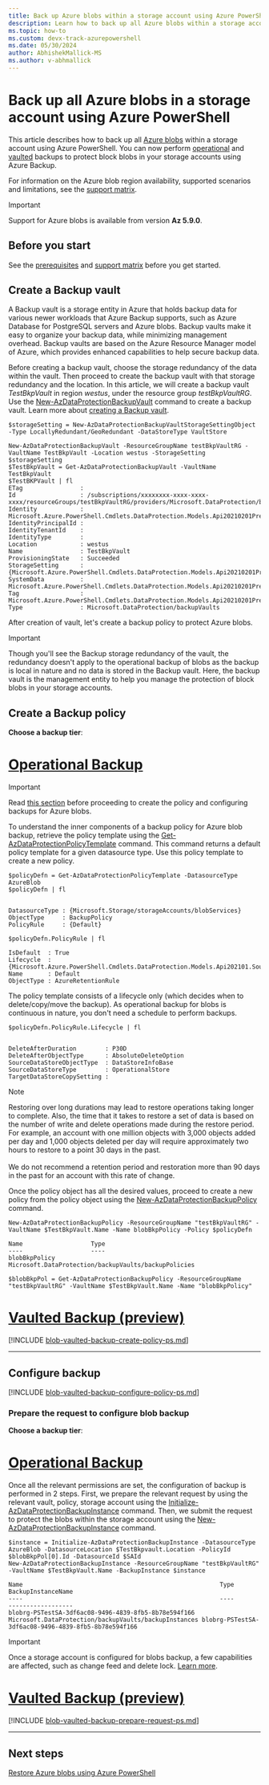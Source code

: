 ```yaml
---
title: Back up Azure blobs within a storage account using Azure PowerShell
description: Learn how to back up all Azure blobs within a storage account using Azure PowerShell.
ms.topic: how-to
ms.custom: devx-track-azurepowershell
ms.date: 05/30/2024
author: AbhishekMallick-MS
ms.author: v-abhmallick
---
```


# Back up all Azure blobs in a storage account using Azure PowerShell

This article describes how to back up all [Azure blobs](./blob-backup-overview.md) within a storage account using Azure PowerShell. You can now perform [operational](blob-backup-overview.md?tabs=operational-backup) and [vaulted](blob-backup-overview.md?tabs=vaulted-backup) backups to protect block blobs in your storage accounts using Azure Backup.

For information on the Azure blob region availability, supported scenarios and limitations, see the [support matrix](blob-backup-support-matrix.md).

> [!IMPORTANT]
> Support for Azure blobs is available from version **Az 5.9.0**.

## Before you start

See the [prerequisites](./blob-backup-configure-manage.md#before-you-start) and [support matrix](./blob-backup-support-matrix.md) before you get started.

## Create a Backup vault

A Backup vault is a storage entity in Azure that holds backup data for various newer workloads that Azure Backup supports, such as Azure Database for PostgreSQL servers and Azure blobs. Backup vaults make it easy to organize your backup data, while minimizing management overhead. Backup vaults are based on the Azure Resource Manager model of Azure, which provides enhanced capabilities to help secure backup data.

Before creating a backup vault, choose the storage redundancy of the data within the vault. Then proceed to create the backup vault with that storage redundancy and the location. In this article, we will create a backup vault _TestBkpVault_ in region _westus_, under the resource group _testBkpVaultRG_. Use the [New-AzDataProtectionBackupVault](/powershell/module/az.dataprotection/new-azdataprotectionbackupvault) command to create a backup vault. Learn more about [creating a Backup vault](./create-manage-backup-vault.md#create-a-backup-vault).

```azurepowershell-interactive
$storageSetting = New-AzDataProtectionBackupVaultStorageSettingObject -Type LocallyRedundant/GeoRedundant -DataStoreType VaultStore

New-AzDataProtectionBackupVault -ResourceGroupName testBkpVaultRG -VaultName TestBkpVault -Location westus -StorageSetting $storageSetting
$TestBkpVault = Get-AzDataProtectionBackupVault -VaultName TestBkpVault
$TestBKPVault | fl
ETag                :
Id                  : /subscriptions/xxxxxxxx-xxxx-xxxx-xxxx/resourceGroups/testBkpVaultRG/providers/Microsoft.DataProtection/backupVaults/TestBkpVault
Identity            : Microsoft.Azure.PowerShell.Cmdlets.DataProtection.Models.Api20210201Preview.DppIdentityDetails
IdentityPrincipalId :
IdentityTenantId    :
IdentityType        :
Location            : westus
Name                : TestBkpVault
ProvisioningState   : Succeeded
StorageSetting      : {Microsoft.Azure.PowerShell.Cmdlets.DataProtection.Models.Api20210201Preview.StorageSetting}
SystemData          : Microsoft.Azure.PowerShell.Cmdlets.DataProtection.Models.Api20210201Preview.SystemData
Tag                 : Microsoft.Azure.PowerShell.Cmdlets.DataProtection.Models.Api20210201Preview.DppTrackedResourceTags
Type                : Microsoft.DataProtection/backupVaults
```

After creation of vault, let's create a backup policy to protect Azure blobs.

> [!IMPORTANT]
> Though you'll see the Backup storage redundancy of the vault, the redundancy doesn't apply to the operational backup of blobs as the backup is local in nature and no data is stored in the Backup vault. Here, the backup vault is the management entity to help you manage the protection of block blobs in your storage accounts.

## Create a Backup policy

**Choose a backup tier**:

# [Operational Backup](#tab/operational-backup)

> [!IMPORTANT]
> Read [this section](blob-backup-configure-manage.md#before-you-start) before proceeding to create the policy and configuring backups for Azure blobs.

To understand the inner components of a backup policy for Azure blob backup, retrieve the policy template using the [Get-AzDataProtectionPolicyTemplate](/powershell/module/az.dataprotection/get-azdataprotectionpolicytemplate) command. This command returns a default policy template for a given datasource type. Use this policy template to create a new policy.

```azurepowershell-interactive
$policyDefn = Get-AzDataProtectionPolicyTemplate -DatasourceType AzureBlob
$policyDefn | fl


DatasourceType : {Microsoft.Storage/storageAccounts/blobServices}
ObjectType     : BackupPolicy
PolicyRule     : {Default}

$policyDefn.PolicyRule | fl

IsDefault  : True
Lifecycle  : {Microsoft.Azure.PowerShell.Cmdlets.DataProtection.Models.Api202101.SourceLifeCycle}
Name       : Default
ObjectType : AzureRetentionRule
```

The policy template consists of a lifecycle only (which decides when to delete/copy/move the backup). As operational backup for blobs is continuous in nature, you don't need a schedule to perform backups.

```azurepowershell-interactive
$policyDefn.PolicyRule.Lifecycle | fl


DeleteAfterDuration        : P30D
DeleteAfterObjectType      : AbsoluteDeleteOption
SourceDataStoreObjectType  : DataStoreInfoBase
SourceDataStoreType        : OperationalStore
TargetDataStoreCopySetting :
```

> [!NOTE]
> Restoring over long durations may lead to restore operations taking longer to complete. Also, the time that it takes to restore a set of data is based on the number of write and delete operations made during the restore period. For example, an account with one million objects with 3,000 objects added per day and 1,000 objects deleted per day will require approximately two hours to restore to a point 30 days in the past.<br><br>We do not recommend a retention period and restoration more than 90 days in the past for an account with this rate of change.

Once the policy object has all the desired values, proceed to create a new policy from the policy object using the [New-AzDataProtectionBackupPolicy](/powershell/module/az.dataprotection/new-azdataprotectionbackuppolicy) command.

```azurepowershell-interactive
New-AzDataProtectionBackupPolicy -ResourceGroupName "testBkpVaultRG" -VaultName $TestBkpVault.Name -Name blobBkpPolicy -Policy $policyDefn

Name                   Type
----                   ----
blobBkpPolicy       Microsoft.DataProtection/backupVaults/backupPolicies

$blobBkpPol = Get-AzDataProtectionBackupPolicy -ResourceGroupName "testBkpVaultRG" -VaultName $TestBkpVault.Name -Name "blobBkpPolicy"
```
# [Vaulted Backup (preview)](#tab/vaulted-backup)

[!INCLUDE [blob-vaulted-backup-create-policy-ps.md](../../includes/blob-vaulted-backup-create-policy-ps.md)]

---

## Configure backup

[!INCLUDE [blob-vaulted-backup-configure-policy-ps.md](../../includes/blob-vaulted-backup-configure-policy-ps.md)]

### Prepare the request to configure blob backup

**Choose a backup tier**:

# [Operational Backup](#tab/operational-backup)

Once all the relevant permissions are set, the configuration of backup is performed in 2 steps. First, we prepare the relevant request by using the relevant vault, policy, storage account using the [Initialize-AzDataProtectionBackupInstance](/powershell/module/az.dataprotection/initialize-azdataprotectionbackupinstance) command. Then, we submit the request to protect the blobs within the storage account using the [New-AzDataProtectionBackupInstance](/powershell/module/az.dataprotection/new-azdataprotectionbackupinstance) command.

```azurepowershell-interactive
$instance = Initialize-AzDataProtectionBackupInstance -DatasourceType AzureBlob -DatasourceLocation $TestBkpvault.Location -PolicyId $blobBkpPol[0].Id -DatasourceId $SAId 
New-AzDataProtectionBackupInstance -ResourceGroupName "testBkpVaultRG" -VaultName $TestBkpVault.Name -BackupInstance $instance

Name                                                       Type                                                  BackupInstanceName
----                                                       ----                                                  ------------------
blobrg-PSTestSA-3df6ac08-9496-4839-8fb5-8b78e594f166 Microsoft.DataProtection/backupVaults/backupInstances blobrg-PSTestSA-3df6ac08-9496-4839-8fb5-8b78e594f166
```

> [!IMPORTANT]
> Once a storage account is configured for blobs backup, a few capabilities are affected, such as change feed and delete lock. [Learn more](blob-backup-configure-manage.md#effects-on-backed-up-storage-accounts).

# [Vaulted Backup (preview)](#tab/vaulted-backup)

[!INCLUDE [blob-vaulted-backup-prepare-request-ps.md](../../includes/blob-vaulted-backup-prepare-request-ps.md)]

---

## Next steps

[Restore Azure blobs using Azure PowerShell](restore-blobs-storage-account-ps.md)
